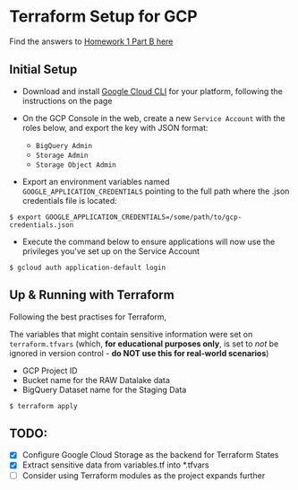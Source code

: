 # Terraform Setup for GCP

Find the answers to [Homework 1 Part B here](https://github.com/iobruno/data-engineering-zoomcamp/blob/master/week1/terraform/HOMEWORK.md)

## Initial Setup
- Download and install [Google Cloud CLI](https://cloud.google.com/sdk/docs/install-sdk) for your platform, following the instructions on the page

- On the GCP Console in the web, create a new `Service Account` with the roles below, and export the key with JSON format:
    - `BigQuery Admin`
    - `Storage Admin` 
    - `Storage Object Admin`

- Export an environment variables named `GOOGLE_APPLICATION_CREDENTIALS` pointing to the full path where the .json credentials file is located:
    
```
$ export GOOGLE_APPLICATION_CREDENTIALS=/some/path/to/gcp-credentials.json
```

- Execute the command below to ensure applications will now use the privileges you've set up on the Service Account

```
$ gcloud auth application-default login
```

## Up & Running with Terraform


Following the best practises for Terraform, 

The variables that might contain sensitive information were set on `terraform.tfvars` (which, **for educational purposes only**, is set to *not* be ignored in version control - **do NOT use this for real-world scenarios**)

- GCP Project ID
- Bucket name for the RAW Datalake data
- BigQuery Dataset name for the Staging Data
    
```
$ terraform apply
```

## TODO:
- [X] Configure Google Cloud Storage as the backend for Terraform States
- [X] Extract sensitive data from variables.tf into *.tfvars
- [ ] Consider using Terraform modules as the project expands further
